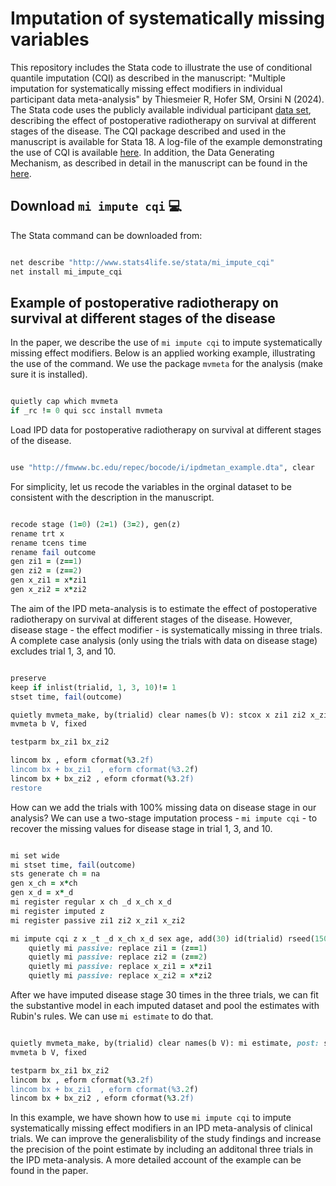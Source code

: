 # Imputation of systematically missing variables

This repository includes the Stata code to illustrate the use of conditional quantile imputation (CQI) as described in the manuscript: "Multiple imputation for systematically missing effect modifiers in individual participant data meta-analysis" by Thiesmeier R, Hofer SM, Orsini N (2024). The Stata code uses the publicly available individual participant [data set](http://fmwww.bc.edu/repec/bocode/i/ipdmetan_example.dta), describing the effect of postoperative radiotherapy on survival at different stages of the disease. The CQI package described and used in the manuscript is available for Stata 18. A log-file of the example demonstrating the use of CQI is available [here](https://robertthiesmeier.github.io/cqi_missing_data/applied_example_cqi.html). In addition, the Data Generating Mechanism, as described in detail in the manuscript can be found in the [here](dgm.do).

## Download `mi impute cqi` :computer:
The Stata command can be downloaded from: 

```ruby

net describe "http://www.stats4life.se/stata/mi_impute_cqi"
net install mi_impute_cqi

```

## Example of postoperative radiotherapy on survival at different stages of the disease
In the paper, we describe the use of `mi impute cqi` to impute systematically missing effect modifiers. Below is an applied working example, illustrating the use of the command. We use the package `mvmeta` for the analysis (make sure it is installed).

```ruby

quietly cap which mvmeta
if _rc != 0 qui scc install mvmeta

```

Load IPD data for postoperative radiotherapy on survival at different stages of the disease. 

```ruby

use "http://fmwww.bc.edu/repec/bocode/i/ipdmetan_example.dta", clear

```

For simplicity, let us recode the variables in the orginal dataset to be consistent with the description in the manuscript.

```ruby

recode stage (1=0) (2=1) (3=2), gen(z)
rename trt x 
rename tcens time
rename fail outcome 
gen zi1 = (z==1)
gen zi2 = (z==2)
gen x_zi1 = x*zi1 
gen x_zi2 = x*zi2

```

The aim of the IPD meta-analysis is to estimate the effect of postoperative radiotherapy on survival at different stages of the disease. However, disease stage - the effect modifier - is systematically missing in three trials. A complete case analysis (only using the trials with data on disease stage) excludes trial 1, 3, and 10.

```ruby

preserve
keep if inlist(trialid, 1, 3, 10)!= 1
stset time, fail(outcome)

quietly mvmeta_make, by(trialid) clear names(b V): stcox x zi1 zi2 x_zi1 x_zi2 
mvmeta b V, fixed 

testparm bx_zi1 bx_zi2

lincom bx , eform cformat(%3.2f)
lincom bx + bx_zi1  , eform cformat(%3.2f)
lincom bx + bx_zi2 , eform cformat(%3.2f)
restore

```

How can we add the trials with 100% missing data on disease stage in our analysis? 
We can use a two-stage imputation process - `mi impute cqi` - to recover the missing values for disease stage in trial 1, 3, and 10.

```ruby

mi set wide
mi stset time, fail(outcome)
sts generate ch = na
gen x_ch = x*ch
gen x_d = x*_d 
mi register regular x ch _d x_ch x_d 
mi register imputed z
mi register passive zi1 zi2 x_zi1 x_zi2

mi impute cqi z x _t _d x_ch x_d sex age, add(30) id(trialid) rseed(150524)
	quietly mi passive: replace zi1 = (z==1)
	quietly mi passive: replace zi2 = (z==2)
	quietly mi passive: replace x_zi1 = x*zi1 
	quietly mi passive: replace x_zi2 = x*zi2

```

After we have imputed disease stage 30 times in the three trials, we can fit the substantive model in each imputed dataset and pool the estimates with Rubin's rules. We can use `mi estimate` to do that. 

```ruby

quietly mvmeta_make, by(trialid) clear names(b V): mi estimate, post: stcox x zi1 zi2 x_zi1 x_zi2 
mvmeta b V, fixed 

testparm bx_zi1 bx_zi2
lincom bx , eform cformat(%3.2f)
lincom bx + bx_zi1  , eform cformat(%3.2f)
lincom bx + bx_zi2 , eform cformat(%3.2f)

```

In this example, we have shown how to use `mi impute cqi` to impute systematically missing effect modifiers in an IPD meta-analysis of clinical trials. We can improve the generalisbility of the study findings and increase the precision of the point estimate by including an additonal three trials in the IPD meta-analysis. A more detailed account of the example can be found in the paper.
